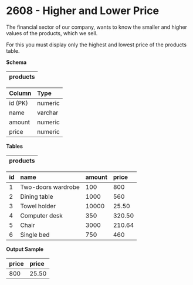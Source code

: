 # 2608 - Higher and Lower Price

The financial sector of our company, wants to know the smaller and higher values of the products, which we sell.

For this you must display only the highest and lowest price of the products table.

**Schema**

| products |
|:--------:|

| Column	| Type    |
|:----------|:--------|
| id (PK)	| numeric |
| name	    | varchar |
| amount	| numeric |
| price	    | numeric |

**Tables**

| products |
|:--------:|

| id | name	              | amount | price  |
|:---|:-------------------|:-------|:-------|
| 1	 | Two-doors wardrobe | 100	   | 800    |
| 2	 | Dining table	      | 1000   | 560    |
| 3	 | Towel holder       | 10000  | 25.50  |
| 4	 | Computer desk	  | 350	   | 320.50 |
| 5	 | Chair	          | 3000   | 210.64 |
| 6	 | Single bed	      | 750	   | 460    |

**Output Sample**

| price	| price |
|:------|:------|
| 800	| 25.50 |